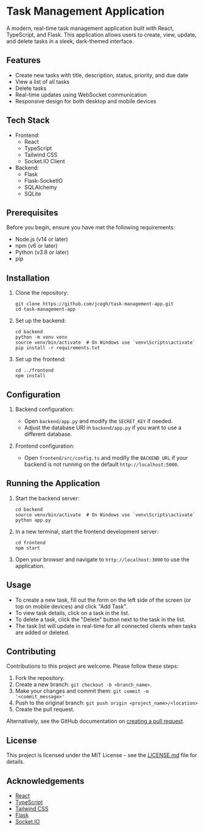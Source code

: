# Task Management Application

A modern, real-time task management application built with React, TypeScript, and Flask. This application allows users to create, view, update, and delete tasks in a sleek, dark-themed interface.

## Features

- Create new tasks with title, description, status, priority, and due date
- View a list of all tasks
- Delete tasks
- Real-time updates using WebSocket communication
- Responsive design for both desktop and mobile devices

## Tech Stack

- Frontend:
  - React
  - TypeScript
  - Tailwind CSS
  - Socket.IO Client
- Backend:
  - Flask
  - Flask-SocketIO
  - SQLAlchemy
  - SQLite

## Prerequisites

Before you begin, ensure you have met the following requirements:

- Node.js (v14 or later)
- npm (v6 or later)
- Python (v3.8 or later)
- pip

## Installation

1. Clone the repository:
   ```
   git clone https://github.com/jcogh/task-management-app.git
   cd task-management-app
   ```

2. Set up the backend:
   ```
   cd backend
   python -m venv venv
   source venv/bin/activate  # On Windows use `venv\Scripts\activate`
   pip install -r requirements.txt
   ```

3. Set up the frontend:
   ```
   cd ../frontend
   npm install
   ```

## Configuration

1. Backend configuration:
   - Open `backend/app.py` and modify the `SECRET_KEY` if needed.
   - Adjust the database URI in `backend/app.py` if you want to use a different database.

2. Frontend configuration:
   - Open `frontend/src/config.ts` and modify the `BACKEND_URL` if your backend is not running on the default `http://localhost:5000`.

## Running the Application

1. Start the backend server:
   ```
   cd backend
   source venv/bin/activate  # On Windows use `venv\Scripts\activate`
   python app.py
   ```

2. In a new terminal, start the frontend development server:
   ```
   cd frontend
   npm start
   ```

3. Open your browser and navigate to `http://localhost:3000` to use the application.

## Usage

- To create a new task, fill out the form on the left side of the screen (or top on mobile devices) and click "Add Task".
- To view task details, click on a task in the list.
- To delete a task, click the "Delete" button next to the task in the list.
- The task list will update in real-time for all connected clients when tasks are added or deleted.

## Contributing

Contributions to this project are welcome. Please follow these steps:

1. Fork the repository.
2. Create a new branch: `git checkout -b <branch_name>`.
3. Make your changes and commit them: `git commit -m '<commit_message>'`
4. Push to the original branch: `git push origin <project_name>/<location>`
5. Create the pull request.

Alternatively, see the GitHub documentation on [creating a pull request](https://help.github.com/articles/creating-a-pull-request/).

## License

This project is licensed under the MIT License - see the [LICENSE.md](LICENSE.md) file for details.

## Acknowledgements

- [React](https://reactjs.org/)
- [TypeScript](https://www.typescriptlang.org/)
- [Tailwind CSS](https://tailwindcss.com/)
- [Flask](https://flask.palletsprojects.com/)
- [Socket.IO](https://socket.io/)
